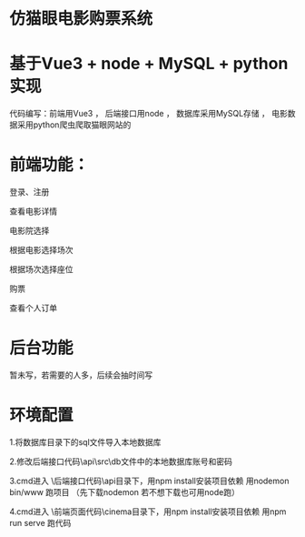 # 仿猫眼电影购票系统 

# 基于Vue3 + node + MySQL + python 实现

代码编写：前端用Vue3 ， 后端接口用node ， 数据库采用MySQL存储 ， 电影数据采用python爬虫爬取猫眼网站的

# 前端功能：
登录、注册

查看电影详情

电影院选择

根据电影选择场次

根据场次选择座位

购票

查看个人订单

# 后台功能

暂未写，若需要的人多，后续会抽时间写

# 环境配置

1.将数据库目录下的sql文件导入本地数据库

2.修改后端接口代码\api\src\db文件中的本地数据库账号和密码
   
3.cmd进入 \后端接口代码\api目录下，用npm install安装项目依赖  用nodemon bin/www 跑项目 （先下载nodemon 若不想下载也可用node跑）

4.cmd进入 \前端页面代码\cinema目录下，用npm install安装项目依赖  用npm run serve 跑代码



